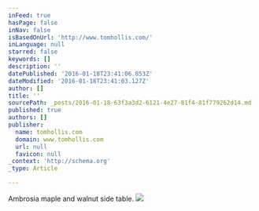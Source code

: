```yaml
---
inFeed: true
hasPage: false
inNav: false
isBasedOnUrl: 'http://www.tomhollis.com/'
inLanguage: null
starred: false
keywords: []
description: ''
datePublished: '2016-01-18T23:41:06.853Z'
dateModified: '2016-01-18T23:41:03.127Z'
author: []
title: ''
sourcePath: _posts/2016-01-18-63f3a3d2-6121-4e27-81f4-81f779262d14.md
published: true
authors: []
publisher:
  name: tomhollis.com
  domain: www.tomhollis.com
  url: null
  favicon: null
_context: 'http://schema.org'
_type: Article

---
```

Ambrosia maple and walnut side table.  ![](https://s3-us-west-2.amazonaws.com/the-grid-img/p/9c4164493f79bd0f6bd4ad5e09101cd0838da8d6.jpg)